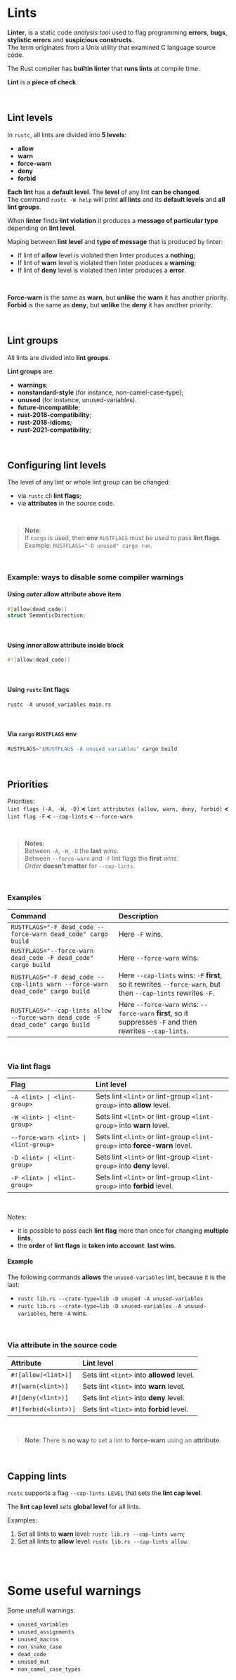 # Lints
**Linter**, is a static code *analysis tool* used to flag programming **errors**, **bugs**, **stylistic errors** and **suspicious constructs**.<br>
The term originates from a Unix utility that examined C language source code.

The Rust compiler has **builtin linter** that **runs lints** at compile time.<br>

**Lint** is a **piece of check**.

<br>

## Lint levels
In `rustc`, all lints are divided into **5 levels**:
- **allow**
- **warn**
- **force-warn**
- **deny**
- **forbid**

**Each lint** has a **default level**. The **level** of any lint **can be changed**.<br>
The command `rustc -W help` will print **all lints** and its **default levels** and **all lint groups**.<br>

When **linter** finds **lint violation** it produces a **message of particular type** depending on **lint level**.<br>

Maping between **lint level** and **type of message** that is produced by linter:
- If lint of **allow** level is violated then linter produces a **nothing**;
- If lint of **warn** level is violated then linter produces a **warning**;
- If lint of **deny** level is violated then linter produces a **error**.

<br>

**Force-warn** is the same as **warn**, but **unlike** the **warn** it has another priority.<br>
**Forbid** is the same as **deny**, but **unlike** the **deny** it has another priority.

<br>

## Lint groups
All lints are divided into **lint groups**.

**Lint groups** are:
- **warnings**;
- **nonstandard-style** (for instance, non-camel-case-type);
- **unused** (for instance, unused-variables).
- **future-incompatible**;
- **rust-2018-compatibility**;
- **rust-2018-idioms**;
- **rust-2021-compatibility**;

<br>

## Configuring lint levels
The level of any lint or whole lint group can be changed:
- via `rustc` cli **lint flags**;
- via **attributes** in the source code.

<br>

> **Note**:<br>
> If `cargo` is used, then **env** `RUSTFLAGS` must be used to pass **lint flags**.<br>
> Example: `RUSTFLAGS="-D unused" cargo run`.

<br>

### Example: ways to disable some compiler warnings
#### Using *outer* **allow attribute** above item
```Rust
#[allow(dead_code)]
struct SemanticDirection;
```

<br>

#### Using *inner* **allow attribute** inside block
```Rust
#![allow(dead_code)]
```

<br>

#### Using ``rustc`` **lint flags**
```Rust
rustc -A unused_variables main.rs
```

<br>

#### Via ``cargo`` ``RUSTFLAGS`` env
```Rust
RUSTFLAGS="$RUSTFLAGS -A unused_variables" cargo build
```

<br>

## Priorities
Priorities:<br>
`lint flags (-A, -W, -D)` **<** `lint attributes (allow, warn, deny, forbid)` **<** `lint flag -F` **<** `--cap-lints` **<** `--force-warn`

<br>

> **Notes**:<br>
> Between `-A`, `-W`, `-D` the **last** *wins*.<br>
> Between `--force-warn` and `-F` lint flags the **first** *wins*.<br>
> *Order* **doesn't matter** for `--cap-lints`.<br>

<br>

### Examples
|Command|Description|
|:------|:----------|
|`RUSTFLAGS="-F dead_code --force-warn dead_code" cargo build`|Here `-F` wins.|
|`RUSTFLAGS="--force-warn dead_code -F dead_code" cargo build`|Here `--force-warn` wins.|
|`RUSTFLAGS="-F dead_code --cap-lints warn --force-warn dead_code" cargo build`|Here `--cap-lints` wins: `-F` **first**, so it rewrites `--force-warn`, but then `--cap-lints` rewrites `-F`.|
|`RUSTFLAGS="--cap-lints allow --force-warn dead_code -F dead_code" cargo build`|Here `--force-warn` wins: `--force-warn` **first**, so it suppresses `-F` and then rewrites `--cap-lints`.|

<br>

### Via lint flags
|Flag|Lint level|
|:---|:---------|
|`-A <lint> \| <lint-group>`|Sets lint `<lint>` or lint-group `<lint-group>` into **allow** level.|
|`-W <lint> \| <lint-group>`|Sets lint `<lint>` or lint-group `<lint-group>` into **warn** level.|
|`--force-warn <lint> \| <lint-group>`|Sets lint `<lint>` or lint-group `<lint-group>` into **force-warn** level.|
|`-D <lint> \| <lint-group>`|Sets lint `<lint>` or lint-group `<lint-group>` into **deny** level.|
|`-F <lint> \| <lint-group>`|Sets lint `<lint>` or lint-group `<lint-group>` into **forbid** level.|

<br>

Notes:
- it is possible to pass each **lint flag** more than once for changing **multiple lints**.
- the **order** of **lint flags** is **taken into account**: **last wins**.

#### Example
The following commands **allows** the `unused-variables` lint, because it is the last:
- `rustc lib.rs --crate-type=lib -D unused -A unused-variables`
- `rustc lib.rs --crate-type=lib -D unused-variables -A unused-variables`, here `-A` wins.

<br>

### Via attribute in the source code
|Attribute|Lint level|
|:--------|:---------|
|`#![allow(<lint>)]`|Sets lint `<lint>` into **allowed** level.|
|`#![warn(<lint>)]`|Sets lint `<lint>` into **warn** level.|
|`#![deny(<lint>)]`|Sets lint `<lint>` into **deny** level.|
|`#![forbid(<lint>)]`|Sets lint `<lint>` into **forbid** level.|

<br>

> **Note**:
> There is **no way** to set a lint to **force-warn** using an **attribute**.

<br>

## Capping lints
`rustc` supports a flag `--cap-lints LEVEL` that sets the **lint cap level**.

The **lint cap level** *sets* **global level** for all lints.

Examples:
1.	Set all lints to **warn** level: `rustc lib.rs --cap-lints warn`;
2.	Set all lints to **allow** level: `rustc lib.rs --cap-lints allow`.

<br>



<br>

# Some useful warnings
Some usefull warnings:
- `unused_variables`
- `unused_assignments`
- `unused_macros`
- `non_snake_case`
- `dead_code`
- `unused_mut`
- `non_camel_case_types`
